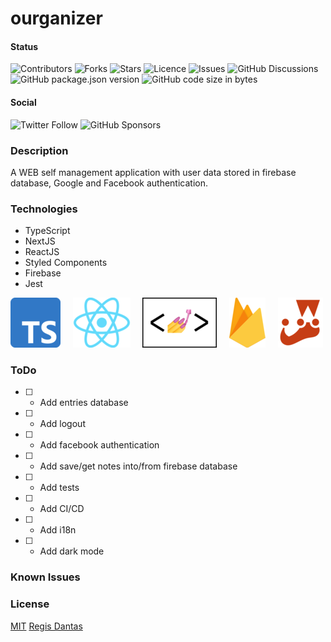 # ourganizer

#### Status

![Contributors](https://img.shields.io/github/contributors/regisdantas/ourganizer?style=plastic)
![Forks](https://img.shields.io/github/forks/regisdantas/ourganizer)
![Stars](https://img.shields.io/github/stars/regisdantas/ourganizer)
![Licence](https://img.shields.io/github/license/regisdantas/ourganizer)
![Issues](https://img.shields.io/github/issues/regisdantas/ourganizer)
![GitHub Discussions](https://img.shields.io/github/discussions/regisdantas/ourganizer)
![GitHub package.json version](https://img.shields.io/github/package-json/v/regisdantas/ourganizer)
![GitHub code size in bytes](https://img.shields.io/github/languages/code-size/regisdantas/ourganizer)

#### Social

![Twitter Follow](https://img.shields.io/twitter/follow/regisdantas?style=social)
![GitHub Sponsors](https://img.shields.io/github/sponsors/regisdantas)

### Description

A WEB self management application with user data stored in firebase database, Google and Facebook authentication.

### Technologies

- TypeScript
- NextJS
- ReactJS
- Styled Components
- Firebase
- Jest

![](https://raw.githubusercontent.com/regisdantas/ourganizer/main/docs/typescript.png)&nbsp;&nbsp;&nbsp;&nbsp;
![](https://raw.githubusercontent.com/regisdantas/ourganizer/main/docs/react.png)&nbsp;&nbsp;&nbsp;&nbsp;
![](https://raw.githubusercontent.com/regisdantas/ourganizer/main/docs/styled-components.png)&nbsp;&nbsp;&nbsp;&nbsp;
![](https://raw.githubusercontent.com/regisdantas/ourganizer/main/docs/firebase.png)&nbsp;&nbsp;&nbsp;&nbsp;
![](https://raw.githubusercontent.com/regisdantas/ourganizer/main/docs/jest.png)

### ToDo

- [ ] - Add entries database
- [ ] - Add logout
- [ ] - Add facebook authentication
- [ ] - Add save/get notes into/from firebase database
- [ ] - Add tests
- [ ] - Add CI/CD
- [ ] - Add i18n
- [ ] - Add dark mode

### Known Issues

### License

[MIT][license] [Regis Dantas][author]

[author]: https://www.linkedin.com/in/regismdantas/
[license]: license

